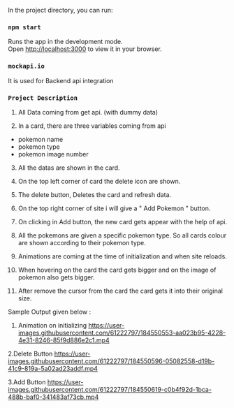 
In the project directory, you can run:
### `npm start`

Runs the app in the development mode.\
Open [http://localhost:3000](http://localhost:3000) to view it in your browser.

### `mockapi.io` 

It is used for Backend api integration

### `Project Description`

1. All Data coming from get api. (with dummy data)

2. In a card, there are three variables coming from api
  - pokemon name
  - pokemon type
  - pokemon image number

3. All the datas are shown in the card.

4. On the top left corner of card the delete icon are shown.

5. The delete button, Deletes the card and refresh data.

6. On the top right corner of site i will give a " Add Pokemon " button.

7. On clicking in Add button, the new card gets appear with the help of api.

8. All the pokemons are given a specific pokemon type. So all cards colour are shown according to their pokemon type.

9. Animations are coming at the time of initialization and when site reloads.

10. When hovering on the card the card gets bigger and on the image of pokemon also gets bigger.

11. After remove the cursor from the card the card gets it into their original size.

Sample Output given below :

1. Animation on initializing
https://user-images.githubusercontent.com/61222797/184550553-aa023b95-4228-4e31-8246-85f9d886e2c1.mp4


2.Delete Button
https://user-images.githubusercontent.com/61222797/184550596-05082558-d19b-41c9-819a-5a02ad23addf.mp4


3.Add Button
https://user-images.githubusercontent.com/61222797/184550619-c0b4f92d-1bca-488b-baf0-341483af73cb.mp4


